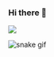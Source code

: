 ### Hi there 👋

<!--
**apoorwagupta/apoorwagupta** is a ✨ _special_ ✨ repository because its `README.md` (this file) appears on your GitHub profile.

Here are some ideas to get you started:

- 🔭 I’m currently working on ...
- 🌱 I’m currently learning ...
- 👯 I’m looking to collaborate on ...
- 🤔 I’m looking for help with ...
- 💬 Ask me about ...
- 📫 How to reach me: ...
- 😄 Pronouns: ...
- ⚡ Fun fact: ...

-->
![](https://media0.giphy.com/media/aNqEFrYVnsS52/giphy.gif)

![snake gif](https://github.com/apoorwagupta/apoorwagupta/blob/output/github-contribution-grid-snake.svg#gh-dark-mode-only)
